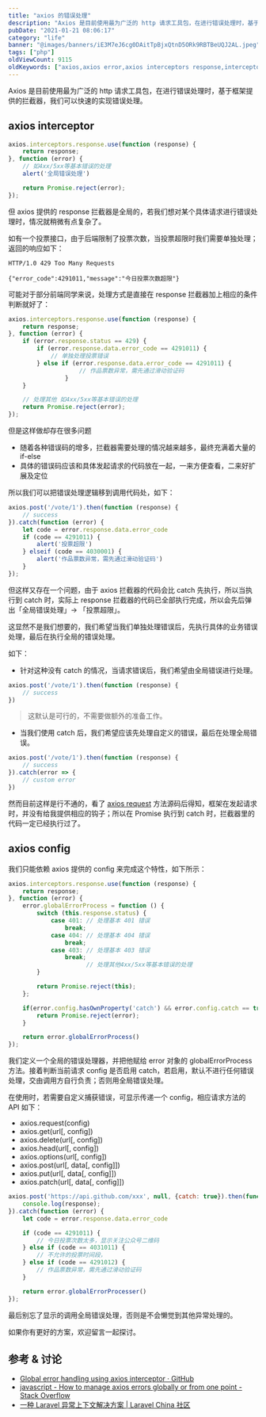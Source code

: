 ```yaml
---
title: "axios 的错误处理"
description: "Axios 是目前使用最为广泛的 http 请求工具包，在进行错误处理时，基于框架提供的拦截器，我们可以快速的实现错误处理。"
pubDate: "2021-01-21 08:06:17"
category: "life"
banner: "@images/banners/iE3M7eJ6cg0DAitTpBjxQtnD5ORk9RBTBeUQJ2AL.jpeg"
tags: ["php"]
oldViewCount: 9115
oldKeywords: ["axios,axios error,axios interceptors response,interceptors,拦截器,axios错误处理"]
---
```


Axios 是目前使用最为广泛的 http 请求工具包，在进行错误处理时，基于框架提供的拦截器，我们可以快速的实现错误处理。

## axios interceptor

```javascript
axios.interceptors.response.use(function (response) {
    return response;
}, function (error) {
    // 如4xx/5xx等基本错误的处理
    alert('全局错误处理')

    return Promise.reject(error); 
});
```

但 axios 提供的 response 拦截器是全局的，若我们想对某个具体请求进行错误处理时，情况就稍微有点复杂了。

如有一个投票接口，由于后端限制了投票次数，当投票超限时我们需要单独处理；返回的响应如下：

```http
HTTP/1.0 429 Too Many Requests

{"error_code":4291011,"message":"今日投票次数超限"}
```

可能对于部分前端同学来说，处理方式是直接在 response 拦截器加上相应的条件判断就好了：

```javascript
axios.interceptors.response.use(function (response) {
    return response;
}, function (error) {
    if (error.response.status == 429) {
        if (error.response.data.error_code == 4291011) {
            // 单独处理投票错误
        } else if (error.response.data.error_code == 4291011) {
				    // 作品票数异常，需先通过滑动验证码
				}
    }

    // 处理其他 如4xx/5xx等基本错误的处理
    return Promise.reject(error); 
});
```

但是这样做却存在很多问题

* 随着各种错误码的增多，拦截器需要处理的情况越来越多，最终充满着大量的 if-else
* 具体的错误码应该和具体发起请求的代码放在一起，一来方便查看，二来好扩展及定位

所以我们可以把错误处理逻辑移到调用代码处，如下：

```javascript
axios.post('/vote/1').then(function (response) {
    // success
}).catch(function (error) {
    let code = error.response.data.error_code
    if (code == 4291011) {
        alert('投票超限')
    } elseif (code == 4030001) {
        alert('作品票数异常，需先通过滑动验证码')
    }
});
```

但这样又存在一个问题，由于 axios 拦截器的代码会比 catch 先执行，所以当执行到 catch 时，实际上 response 拦截器的代码已全部执行完成，所以会先后弹出「全局错误处理」-> 「投票超限」。

这显然不是我们想要的，我们希望当我们单独处理错误后，先执行具体的业务错误处理，最后在执行全局的错误处理。

如下：

* 针对这种没有 catch 的情况，当请求错误后，我们希望由全局错误进行处理。

```javascript
axios.post('/vote/1').then(function (response) {
    // success
})
```

> 这默认是可行的，不需要做额外的准备工作。

* 当我们使用 catch 后，我们希望应该先处理自定义的错误，最后在处理全局错误。

```javascript
axios.post('/vote/1').then(function (response) {
    // success
}).catch(error => {
    // custom error 
})
```

然而目前这样是行不通的，看了 [axios request](https://github.com/axios/axios/blob/fe52a611efe756328a93709bbf5265756275d70d/lib/core/Axios.js#L27) 方法源码后得知，框架在发起请求时，并没有给我提供相应的钩子；所以在 Promise 执行到 catch 时，拦截器里的代码一定已经执行过了。

## axios config

我们只能依赖 axios 提供的 config 来完成这个特性，如下所示：

```javascript
axios.interceptors.response.use(function (response) {
    return response;
}, function (error) {
    error.globalErrorProcess = function () {
        switch (this.response.status) {
            case 401: // 处理基本 401 错误
                break;
            case 404: // 处理基本 404 错误
                break;
            case 403: // 处理基本 403 错误
                break;
                      // 处理其他4xx/5xx等基本错误的处理
        }

        return Promise.reject(this);
    };

    if(error.config.hasOwnProperty('catch') && error.config.catch == true) {
        return Promise.reject(error);
    }

    return error.globalErrorProcess()
});
```

我们定义一个全局的错误处理器，并把他赋给 error 对象的 globalErrorProcess 方法。接着判断当前请求 config 是否启用 catch，若启用，默认不进行任何错误处理，交由调用方自行负责；否则用全局错误处理。

在使用时，若需要自定义捕获错误，可显示传递一个 config，相应请求方法的 API 如下：

* axios.request(config)
* axios.get(url[, config])
* axios.delete(url[, config])
* axios.head(url[, config])
* axios.options(url[, config])
* axios.post(url[, data[, config]])
* axios.put(url[, data[, config]])
* axios.patch(url[, data[, config]])

```javascript
axios.post('https://api.github.com/xxx', null, {catch: true}).then(function (response) {
    console.log(response);
}).catch(function (error) {
    let code = error.response.data.error_code

    if (code == 4291011) {
        // 今日投票次数太多，显示关注公众号二维码
    } else if (code == 4031011) {
        // 不允许的投票时间段，
    } else if (code == 4291012) {
        // 作品票数异常，需先通过滑动验证码
    }

    return error.globalErrorProcesser()
});
```

最后别忘了显示的调用全局错误处理，否则是不会懒觉到其他异常处理的。

如果你有更好的方案，欢迎留言一起探讨。

## 参考 & 讨论
* [Global error handling using axios interceptor · GitHub](https://gist.github.com/saqueib/a495af17d7c0e2fd5c2316b0822ebac3)
* [javascript - How to manage axios errors globally or from one point - Stack Overflow](https://stackoverflow.com/questions/48990632/how-to-manage-axios-errors-globally-or-from-one-point)
* [一种 Laravel 异常上下文解决方案 | Laravel China 社区](https://learnku.com/articles/53763)
